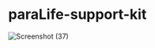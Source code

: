 # paraLife-support-kit
![Screenshot (37)](https://github.com/shreyansh2118/paraLife-support-kit/assets/111567940/cf3faf37-14b1-40aa-8194-df83cad56159)
